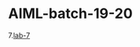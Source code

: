 
# AIML-batch-19-20

7.[lab-7](https://github.com/vedasai984/AIML-batch-19-20/blob/main/assignment_7.ipynb)
